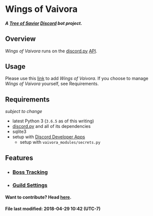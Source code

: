 # Wings of Vaivora
#### _A [Tree of Savior][tos] [Discord][discord] bot project._

## Overview

_Wings of Vaivora_ runs on the [discord.py][discord.py] [API][api].

## Usage

Please use this [link][link] to add _Wings of Vaivora_. If you choose to manage _Wings of Vaivora_ yourself, see Requirements.

## Requirements
_subject to change_

+ latest Python 3 (`3.6.5` as of this writing)
+ [discord.py][discord.py] and all of its dependencies
+ sqlite3
+ setup with [Discord Developer Apps][dev]
    - setup with `vaivora_modules/secrets.py`

## Features

+ ### [Boss Tracking](docs/BOSS.md)

+ ### [Guild Settings](docs/BOSS.md)


#### Want to contribute? Head [here](docs/CONTRIBUTING.md).


#### File last modified: 2018-04-29 10:42 (UTC-7)

[tos]: https://treeofsavior.com/
[discord]: https://discordapp.com/
[discord.py]: https://github.com/Rapptz/discord.py/tree/rewrite
[api]: http://discordpy.readthedocs.io/en/rewrite/api.html
[dev]: https://discordapp.com/developers/applications/me
[link]: http://dark-nova.me/wings-of-vaivora